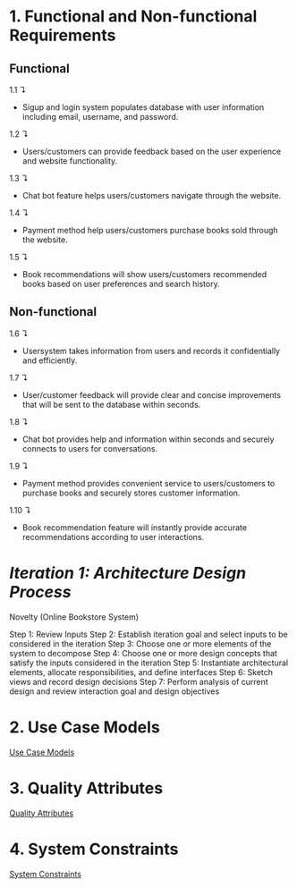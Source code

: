 # 1. **Functional and Non-functional Requirements**

## **Functional**

1.1 &#8628;
- Sigup and login system populates database with user information including email, username, and password.
 
1.2 &#8628;
- Users/customers can provide feedback based on the user experience and website functionality.

1.3 &#8628; 
- Chat bot feature helps users/customers navigate through the website.

1.4 &#8628; 
- Payment method help users/customers purchase books sold through the website.

1.5 &#8628;
- Book recommendations will show users/customers recommended books based on user preferences and search history.


## **Non-functional**

1.6 &#8628;  
- Usersystem takes information from users and records it confidentially and efficiently.

1.7 &#8628; 
- User/customer feedback will provide clear and concise improvements that will be sent to the database within seconds.

1.8 &#8628; 
- Chat bot provides help and information within seconds and securely connects to users for conversations.

1.9 &#8628; 
- Payment method provides convenient service to users/customers to purchase books and securely stores customer information.

1.10 &#8628; 
- Book recommendation feature will instantly provide accurate recommendations according to user interactions.


# *Iteration 1: Architecture Design Process*

Novelty (Online Bookstore System)


Step 1: Review Inputs
Step 2: Establish iteration goal and select inputs to be considered in the iteration 
Step 3: Choose one or more elements of the system to decompose
Step 4: Choose one or more design concepts that satisfy the inputs considered in the iteration
Step 5: Instantiate architectural elements, allocate responsibilities, and define interfaces
Step 6: Sketch views and record design decisions
Step 7: Perform analysis of current design and review interaction goal and design objectives

# 2. **Use Case Models**

[Use Case Models](https://github.com/two02k/NoveltyBookstoreArchitecture/tree/main/Iteration1/Use%20Case%20Models)

# 3. **Quality Attributes**

[Quality Attributes](https://github.com/two02k/NoveltyBookstoreArchitecture/tree/main/Iteration1/Quality%20Attributes)

# 4. **System Constraints**

[System Constraints](https://github.com/two02k/NoveltyBookstoreArchitecture/tree/main/Iteration1/System%20Constraints)
